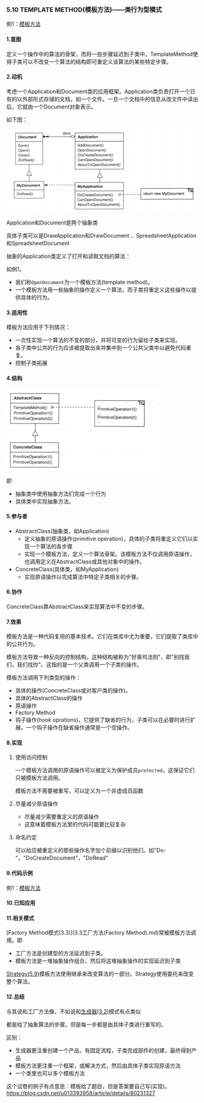 ### 5.10 TEMPLATE METHOD(模板方法)——类行为型模式

例1：[模板方法](code/5.10模板方法/模板方法)

#### 1.意图

定义一个操作中的算法的骨架，而将一些步骤延迟到子类中。TemplateMethod使得子类可以不改变一个算法的结构即可重定义该算法的某些特定步骤。

#### 2.动机

考虑一个Application和Document类的应用框架。Application类负责打开一个已有的以外部形式存储的文档，如一个文件。一旦一个文档中的信息从改文件中读出后，它就由一个Document对象表示。

如下图：

![](pic/36.png)

Application和Document是两个抽象类

具体子类可以是DrawApplication和DrawDocument 、SpreadsheetApplication和SpreadsheetDocument

抽象的Application类定义了打开和读取文档的算法：

如例1。

* 我们称`OpenDocument`为一个模板方法(template method)。
* 一个模板方法用一些抽象的操作定义一个算法，而子类将重定义这些操作以提供具体的行为。

#### 3.适用性

模板方法应用于下列情况：

* 一次性实现一个算法的不变的部分，并将可变的行为留给子类来实现。
* 各子类中公共的行为应该被提取出来并集中到一个公共父类中以避免代码重复。
* 控制子类拓展 

#### 4.结构

![](pic/37.png)

即

* 抽象类中使用抽象方法们完成一个行为
* 具体类中实现抽象方法。

#### 5.参与者

* AbstractClass(抽象类，如Application)
  * 定义抽象的原语操作(primitive operation)，具体的子类将重定义它们以实现一个算法的各步骤
  * 实现一个模板方法，定义一个算法骨架。该模板方法不仅调用原语操作，也调用定义在AbstractClass或其他对象中的操作。
* ConcreteClass(具体类，如MyApplication)
  * 实现原语操作以完成算法中特定子类相关的步骤。

#### 6.协作

ConcreteClass靠AbstractClass来实现算法中不变的步骤。

#### 7.效果

模板方法是一种代码复用的基本技术。它们在类库中尤为重要，它们提取了类库中的公共行为。

模板方法导致一种反向的控制结构，这种结构被称为"好莱坞法则"，即"别找我们，我们找你"。这指的是一个父类调用一个子类的操作。

模板方法调用下列类型的操作：

* 具体的操作(ConcreteClass或对客户类的操作)。
* 具体的AbstractClass的操作
* 原语操作
* Factory Method
* 钩子操作(hook oprations)，它提供了缺省的行为，子类可以在必要时进行扩展。一个钩子操作在缺省操作通常是一个空操作。

#### 8.实现

1. 使用访问控制

   一个模板方法调用的原语操作可以被定义为保护成员`protected`，这保证它们只被模板方法调用。

   模板方法不需要被重写，可以定义为一个非虚成员函数

2. 尽量减少原语操作

   * 尽量减少需要重定义的原语操作
   * 这意味着模板方法里的代码可能要比较复杂

3. 命名约定

   可以给应被重定义的那些操作名字加个前缀以识别他们。如"Do-"，"DoCreateDocument"，"DoRead"

#### 9.代码示例

例1：[模板方法](code/5.10模板方法/模板方法)

#### 10.已知应用

#### 11.相关模式

[Factory Method模式(3.3)](3.3工厂方法(Factory Method).md)常被模板方法调用。即

* 工厂方法是创建型的方法延迟到子类。
* 模板方法是一堆抽象操作组合，然后将这堆抽象操作的实现延迟到子类

[Strategy(5.9)](5.9策略(Strategy).md)模板方法使用继承来改变算法的一部分。Strategy使用委托来改变整个算法。

#### 12.总结

与其说和工厂方法像，不如说和[生成器(3.2)](3.2生成器(Builder).md)模式有点类似

都是给了抽象算法的步骤。但是每一步都是由具体子类进行重写的。

区别：

*  生成器更注重创建一个产品，有固定流程，子类完成部件的创建，最终得到产品
* 模板方法更注重一个框架，或解决方式，然后由具体子类实现原语方法
* 一个类里也可以多个模板方法

这个试卷的例子有点意思：模板给了题目，但是答案要自己写(实现)。https://blog.csdn.net/u013393958/article/details/80231327

